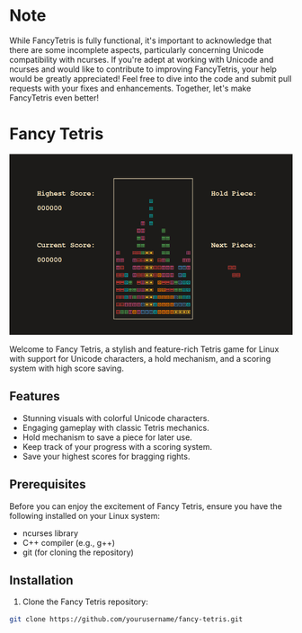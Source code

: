 # Note
While FancyTetris is fully functional, it's important to acknowledge that there are some incomplete aspects, particularly concerning Unicode compatibility with ncurses. If you're adept at working with Unicode and ncurses and would like to contribute to improving FancyTetris, your help would be greatly appreciated! Feel free to dive into the code and submit pull requests with your fixes and enhancements. Together, let's make FancyTetris even better!


# Fancy Tetris

![game](screenShots/game.png)



Welcome to Fancy Tetris, a stylish and feature-rich Tetris game for Linux with support for Unicode characters, a hold mechanism, and a scoring system with high score saving.


## Features

- Stunning visuals with colorful Unicode characters.
- Engaging gameplay with classic Tetris mechanics.
- Hold mechanism to save a piece for later use.
- Keep track of your progress with a scoring system.
- Save your highest scores for bragging rights.

## Prerequisites

Before you can enjoy the excitement of Fancy Tetris, ensure you have the following installed on your Linux system:

- ncurses library
- C++ compiler (e.g., g++)
- git (for cloning the repository)

## Installation

1. Clone the Fancy Tetris repository:

```bash
git clone https://github.com/yourusername/fancy-tetris.git

